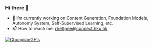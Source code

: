 ### Hi there 👋

- 🔭 I’m currently working on Content Generation, Foundation Models, Autonomy System, Self-Supervised Learning, etc.
- 📫 How to reach me: rhettgee@connect.hku.hk


<a href="https://github.com/anuraghazra/github-readme-stats">
  <img align="center" src="https://github-readme-stats.anuraghazra1.vercel.app/api?username=ChongjianGE&show_icons=true&include_all_commits=true&theme=material-palenight" alt=ChongjianGE's github stats" />
</a>



